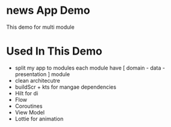 # news App Demo 
This demo for multi module 
 
# Used In This Demo

* split my app to modules each module have  [ domain - data - presentation ] module 
* clean architecutre  
* buildScr + kts for mangae dependencies 
* Hilt for di 
* Flow
* Coroutines 
* View Model 
* Lottie for animation 

